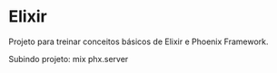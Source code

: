 # Elixir

Projeto para treinar conceitos básicos de Elixir e Phoenix Framework.

Subindo projeto: mix phx.server
